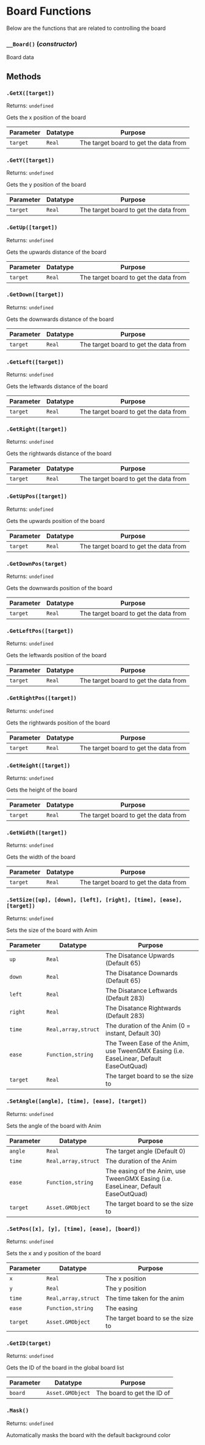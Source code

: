 # Board Functions
Below are the functions that are related to controlling the board

### `__Board()` (*constructor*)

Board data

**Methods**
---
### `.GetX([target])` 
Returns: `undefined`

Gets the x position of the board

| Parameter | Datatype  | Purpose |
|-----------|-----------|---------|
|`target` |`Real` |The target board to get the data from |





### `.GetY([target])` 
Returns: `undefined`

Gets the y position of the board

| Parameter | Datatype  | Purpose |
|-----------|-----------|---------|
|`target` |`Real` |The target board to get the data from |





### `.GetUp([target])` 
Returns: `undefined`

Gets the upwards distance of the board

| Parameter | Datatype  | Purpose |
|-----------|-----------|---------|
|`target` |`Real` |The target board to get the data from |





### `.GetDown([target])` 
Returns: `undefined`

Gets the downwards distance of the board

| Parameter | Datatype  | Purpose |
|-----------|-----------|---------|
|`target` |`Real` |The target board to get the data from |





### `.GetLeft([target])` 
Returns: `undefined`

Gets the leftwards distance of the board

| Parameter | Datatype  | Purpose |
|-----------|-----------|---------|
|`target` |`Real` |The target board to get the data from |





### `.GetRight([target])` 
Returns: `undefined`

Gets the rightwards distance of the board

| Parameter | Datatype  | Purpose |
|-----------|-----------|---------|
|`target` |`Real` |The target board to get the data from |





### `.GetUpPos([target])` 
Returns: `undefined`

Gets the upwards position of the board

| Parameter | Datatype  | Purpose |
|-----------|-----------|---------|
|`target` |`Real` |The target board to get the data from |





### `.GetDownPos(target)` 
Returns: `undefined`

Gets the downwards position of the board

| Parameter | Datatype  | Purpose |
|-----------|-----------|---------|
|`target` |`Real` |The target board to get the data from |





### `.GetLeftPos([target])` 
Returns: `undefined`

Gets the leftwards position of the board

| Parameter | Datatype  | Purpose |
|-----------|-----------|---------|
|`target` |`Real` |The target board to get the data from |





### `.GetRightPos([target])` 
Returns: `undefined`

Gets the rightwards position of the board

| Parameter | Datatype  | Purpose |
|-----------|-----------|---------|
|`target` |`Real` |The target board to get the data from |





### `.GetHeight([target])` 
Returns: `undefined`

Gets the height of the board

| Parameter | Datatype  | Purpose |
|-----------|-----------|---------|
|`target` |`Real` |The target board to get the data from |





### `.GetWidth([target])` 
Returns: `undefined`

Gets the width of the board

| Parameter | Datatype  | Purpose |
|-----------|-----------|---------|
|`target` |`Real` |The target board to get the data from |





### `.SetSize([up], [down], [left], [right], [time], [ease], [target])` 
Returns: `undefined`

Sets the size of the board with Anim

| Parameter | Datatype  | Purpose |
|-----------|-----------|---------|
|`up` |`Real` |The Disatance Upwards (Default 65) |
|`down` |`Real` |The Disatance Downards (Default 65) |
|`left` |`Real` |The Disatance Leftwards (Default 283) |
|`right` |`Real` |The Disatance Rightwards (Default 283) |
|`time` |`Real,array,struct` |The duration of the Anim (0 = instant, Default 30) |
|`ease` |`Function,string` |The Tween Ease of the Anim, use TweenGMX Easing (i.e. EaseLinear, Default EaseOutQuad) |
|`target` |`Real` |The target board to se the size to |














### `.SetAngle([angle], [time], [ease], [target])` 
Returns: `undefined`

Sets the angle of the board with Anim

| Parameter | Datatype  | Purpose |
|-----------|-----------|---------|
|`angle` |`Real` |The target angle (Default 0) |
|`time` |`Real,array,struct` |The duration of the Anim |
|`ease` |`Function,string` |The easing of the Anim, use TweenGMX Easing (i.e. EaseLinear, Default EaseOutQuad) |
|`target` |`Asset.GMObject` |The target board to se the size to |








### `.SetPos([x], [y], [time], [ease], [board])` 
Returns: `undefined`

Sets the x and y position of the board

| Parameter | Datatype  | Purpose |
|-----------|-----------|---------|
|`x` |`Real` |The x position |
|`y` |`Real` |The y position |
|`time` |`Real,array,struct` |The time taken for the anim |
|`ease` |`Function,string` |The easing |
|`target` |`Asset.GMObject` |The target board to se the size to |















### `.GetID(target)` 
Returns: `undefined`

Gets the ID of the board in the global board list

| Parameter | Datatype  | Purpose |
|-----------|-----------|---------|
|`board` |`Asset.GMObject` |The board to get the ID of |







### `.Mask()` 
Returns: `undefined`

Automatically masks the board with the default background color

